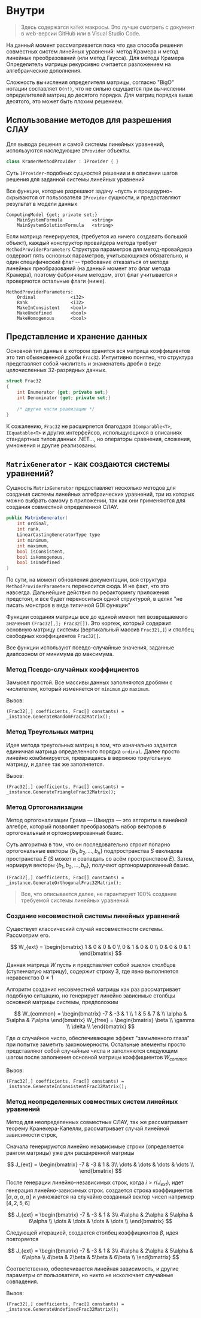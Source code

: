 # Внутри

> Здесь содержатся `KaTeX`
макросы. Это лучше смотреть с документ в 
web-версии GitHub или в Visual Studio Code.

На данный момент рассматривается пока что два способа решения
совместных систем линейных уравнений: метод Крамера
и метод линейных преобразований (или метод Гаусса).
Для метода Крамера Определитель матрицы рекурсивно считается разложением
на алгебраические дополнения.

Сложность вычисления определителя матрицы, согласно
"BigO" нотации составляет `O(n!)`, что не сильно
ощущается при вычислении определителей матриц
до десятого порядка. Для матриц порядка выше десятого,
это может быть плохим решением.

## Использование методов для разрешения СЛАУ
Для вывода решения и самой системы линейных уравнений, 
используются наследующие `IProvider` объекты.

```csharp
class KramerMethodProvider : IProvider { }
```

Суть `IProvider`-подобных сущностей решении
и в описании шагов решения для заданной системы линейных
уравнений

Все функции, которые разрешают задачу ~пусть и процедурно~
скрываются от пользователя `IProvider` сущности, и предоставляют
результат в модели данных

```
ComputingModel {get; private set;}
    MainSystemFormula           <string>
    MainSystemSolutionFormula   <string>
```

Если матрица генерируется, (требуется из ничего создавать большой объект),
каждый конструктор провайдера метода требует `MethodProviderParameters`
Структура параметров для метод-провайдера содержит пять основных параметров,
учитывающихся обязательно, и один специфический флаг -- требование отказаться от метода линейных преобразований
(на данный момент это флаг метода Крамера), поэтому фабричным методом, этот флаг учитывается
и проверяются остальные флаги (ниже).

```
MethodProviderParameters:
    Ordinal             <i32>
    Rank                <i32>
    MakeInConsistent    <bool>
    MakeUndefined       <bool>
    MakeHomogenous      <bool>
```

## Представление и хранение данных
Основной тип данных в котором хранится вся матрица коэффициентов
это тип обыкновенной дроби `Frac32`. Интуитивно понятно, что 
структура представляет собой числитель и знаменатель дроби
в виде целочисленных 32-разрядных данных.

```csharp
struct Frac32 
{
    int Enumerator {get; private set;}
    int Denominator {get; private set;}
    
    /* другие части реализации */
}
```

К сожалению, `Frac32` не расширяется благодаря
`IComparable<T>`, `IEquatable<T>` и других интерфейсов,
испольщующихся в описаниях стандартных типов данных .NET...,
но операторы сравнения, сложения, умножения и другие реализованы.

## `MatrixGenerator` - как создаются системы уравнений?
Сущность `MatrixGenerator` предоставляет несколько методов
для создания системы линейных алгебраических уравнений,
три из которых можно выбрать самому в приложении, так как они
применяются для создания совместной определенной СЛАУ.

```csharp
public MatrixGenerator(
    int ordinal,
    int rank,
    LinearCastingGeneratorType type
    int minimum,
    int maximum,
    bool isConsistent,
    bool isHomogenous,
    bool isUndefined
)
```

По сути, на момент обновления документации, вся структура
`MethodProviderParameters` переносится сюда. И не факт, что это навсегда.
Дальнейшие действия по рефакторингу приложения предстоят, и все будет
переноситься одной структурой, в целях "не писать монстров в виде типичной
GDI функции"

Функции создания матрицы все до единой имеют тип возвращаемого
значения `(Frac32[,]; Frac32[])`. Это кортеж, который содержит
основную матрицу системы (вертикальный массив `Frac32[,]`) и
столбец свободных коэффициентов `Frac32[]`.

Все функции используют псевдо-случайные значения, заданные
диапозоном от минимума до максимума.

### Метод Псевдо-случайных коэффициентов
Замысел простой. Все массивы данных заполняются дробями
с числителем, который изменяется от `minimum` до `maximum`.

Вызов:
```CSharp
(Frac32[,] coefficients, Frac[] constants) = _instance.GenerateRandomFrac32Matrix();
```

### Метод Треугольных матриц
Идея метода треугольных матриц в том, что изначально задается 
единичная матрица определенного порядка `ordinal`. Далее
просто линейно комбинируется, превращаясь в верхнюю
треугольную матрицу, и далее так же заполняется.

Вызов:
```CSharp
(Frac32[,] coefficients, Frac[] constants) = _instance.GenerateTriangleFrac32Matrix();
```

### Метод Ортогонализации
Метод ортогонализации Грама — Шмидта — это алгоритм в 
линейной алгебре, который позволяет преобразовать набор 
векторов в ортогональный и ортонормированный базис.

Суть алгоритма в том, что он последовательно строит 
попарно ортогональные векторы $\{b_1, b_2, ..., b_n\}$ 
подпространства $S$ евклидова пространства $E$ 
($S$ может и совпадать со всём пространством $E$). 
Затем, нормируя векторы $\{b_1, b_2, ..., b_n\}$, 
получают ортонормированный базис.

```CSharp
(Frac32[,] coefficients, Frac[] constants) = _instance.GenerateOrthogonalFrac32Matrix();
```

> Все, что описывается далее, не гарантирует
100% создание требуемой системы линейных уравнений

### Создание несовместной системы линейных уравнений
Существует классический случай несовместности системы.
Рассмотрим его.

$$
W_{ext} = 
\begin{bmatrix}
    1 & 0 & 0 & 0 \\
    0 & 1 & 0 & 0 \\
    0 & 0 & 0 & 1
\end{bmatrix}
$$

Данная матрица $W$ пусть и представляет собой эшелон столбцов (ступенчатую матрицу),
содержит строку 3, где явно выполняется неравенство $0 \neq 1$

Алгоритм создания несовместной матрицы как раз рассматривает подобную ситцацию,
но генерирует линейно зависимые столбцы основной матрицы системы, предположим

$$
W_{common} = 
\begin{bmatrix}
    -7 & -3 & 1 \\
    1 & 5 & 7 & \\
    \alpha & 5\alpha & 7\alpha
\end{bmatrix} 
W_{free} =
\begin{bmatrix}
    \beta  \\
    \gamma  \\
    \delta  \\
\end{bmatrix}
$$

Где $\alpha$ случайное число, обеспечивающее эффект "замыленного глаза"
при попытке заметить закономерности.
Остальные элементы просто представляют собой случайные числа
и заполняются следующим шагом после заполнения
основной матрицы коэффициентов $W_{common}$

Вызов:
```CSharp
(Frac32[,] coefficients, Frac[] constants) = _instance.GenerateInConsistentFrac32Matrix();
```


### Метод неопределенных совместных систем линейных уравнений

Метод для неопределенных совместных СЛАУ,
так же рассматривает теорему Кранекера-Капелли,
рассматривает случай линейной зависимости строк,

Сначала генерируются линейно независимые строки (определяется рангом матрицы)
уже для расширенной матрицы

$$
J_{ext} = 
\begin{bmatrix}
    -7 & -3 & 1 & 3\\
    \dots & \dots & \dots & \dots \\
\end{bmatrix}
$$

После генерации линейно-независимых строк, когда $i > r(J_{ext})$,
идет генерация линейно-зависимых строк.
создается строка коэффициентов $[\alpha, \alpha, \alpha, \alpha]$
и умножается на случайно созданный вектор чисел например $[4, 2, 5, 6]$

$$
J_{ext} = 
\begin{bmatrix}
    -7 & -3 & 1 & 3\\
    4\alpha & 2\alpha & 5\alpha & 6\alpha \\
    \dots & \dots & \dots & \dots \\
\end{bmatrix}
$$

Следующей итерацией, создается столбец коэффициентов $\beta$,
идея повторяется

$$
J_{ext} = 
\begin{bmatrix}
    -7 & -3 & 1 & 3\\
    4\alpha & 2\alpha & 5\alpha & 6\alpha \\
    4\beta & 2\beta & 5\beta & 6\beta \\
\end{bmatrix}
$$

Соответственно, обеспечивается линейная зависимость, и
другие параметры от пользователя, но никто не исколючает
случайные совпадения.

Вызов:
```CSharp
(Frac32[,] coefficients, Frac[] constants) = _instance.GenerateUndefinedFrac32Matrix();
```
